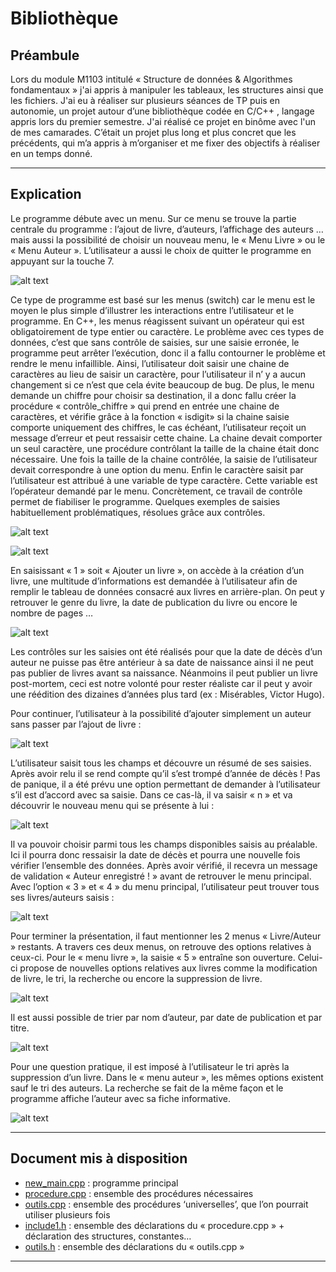 # Bibliothèque

## Préambule 

  Lors du module M1103 intitulé « Structure de données & Algorithmes fondamentaux » j'ai appris à manipuler les tableaux, les structures ainsi que les fichiers. J'ai eu à réaliser sur plusieurs séances de TP puis en autonomie, un projet autour d’une bibliothèque codée en C/C++ , langage appris lors du premier semestre. J'ai réalisé ce projet en binôme avec l'un de mes camarades. C’était un projet plus long et plus concret que les précédents, qui m’a appris à m’organiser et me fixer des objectifs à réaliser en un temps donné. 

***
## Explication

  Le programme débute avec un menu. Sur ce menu se trouve la partie centrale du programme : l’ajout de livre, d’auteurs, l’affichage des auteurs … mais aussi la possibilité de choisir un nouveau menu, le « Menu Livre » ou le « Menu Auteur ». L’utilisateur a aussi le choix de quitter le programme en appuyant sur la touche 7.

![alt text](https://github.com/manon-deleest/blibliotheque-/blob/master/image/screen1.png)


Ce type de programme est basé sur les menus (switch) car le menu est le moyen le plus simple d’illustrer les interactions entre l’utilisateur et le programme. En C++, les menus réagissent suivant un opérateur qui est obligatoirement de type entier ou caractère. Le problème avec ces types de données, c’est que sans contrôle de saisies, sur une saisie erronée, le programme peut arrêter l’exécution, donc il a fallu contourner le problème et rendre le menu infaillible. 
Ainsi, l’utilisateur doit saisir une chaine de caractères au lieu de saisir un caractère, pour l’utilisateur il n’ y a aucun changement si ce n’est que cela évite beaucoup de bug. 
De plus, le menu demande un chiffre pour choisir sa destination, il a donc fallu créer la procédure « contrôle_chiffre » qui prend en entrée une chaine de caractères, et vérifie grâce à la fonction « isdigit» si la chaine saisie comporte uniquement des chiffres, le cas échéant, l’utilisateur reçoit un message d’erreur et peut ressaisir cette chaine.
La chaine devait comporter un seul caractère, une procédure contrôlant la taille de la chaine était donc nécessaire. Une fois la taille de la chaine contrôlée, la saisie de l’utilisateur devait correspondre à une option du menu. 
Enfin le caractère saisit par l’utilisateur est attribué à une variable de type caractère. Cette variable est l’opérateur demandé par le menu. 
Concrètement, ce travail de contrôle permet de fiabiliser le programme.
Quelques exemples de saisies habituellement problématiques, résolues grâce aux contrôles.

![alt text](https://github.com/manon-deleest/blibliotheque-/blob/master/image/screen2.png)

![alt text](https://github.com/manon-deleest/blibliotheque-/blob/master/image/screen3.png)

En saisissant « 1 » soit « Ajouter un livre », on accède à la création d’un livre, une multitude d’informations est demandée à l’utilisateur afin de remplir le tableau de données consacré aux livres en arrière-plan. On peut y retrouver le genre du livre, la date de publication du livre ou encore le nombre de pages …

![alt text](https://github.com/manon-deleest/blibliotheque-/blob/master/image/screen4.png)

Les contrôles sur les saisies ont été réalisés pour que la date de décès d’un auteur ne puisse pas être antérieur à sa date de naissance ainsi il ne peut pas publier de livres avant sa naissance. Néanmoins il peut publier un livre post-mortem, ceci est notre volonté pour rester réaliste car il peut y avoir une réédition des dizaines d’années plus tard (ex : Misérables, Victor Hugo).

Pour continuer, l’utilisateur à la possibilité d’ajouter simplement un auteur sans passer par l’ajout de livre :

![alt text](https://github.com/manon-deleest/blibliotheque-/blob/master/image/screen5.png)

L’utilisateur saisit tous les champs et découvre un résumé de ses saisies. Après avoir relu il se rend compte qu’il s’est trompé d’année de décès ! Pas de panique, il a été prévu une option permettant de demander à l’utilisateur s’il est d’accord avec sa saisie. Dans ce cas-là, il va saisir « n » et va découvrir le nouveau menu qui se présente à lui :

![alt text](https://github.com/manon-deleest/blibliotheque-/blob/master/image/screen6.png)

Il va pouvoir choisir parmi tous les champs disponibles saisis au préalable. Ici il pourra donc ressaisir la date de décès et pourra une nouvelle fois vérifier l’ensemble des données. Après avoir vérifié, il recevra un message de validation « Auteur enregistré ! » avant de retrouver le menu principal. Avec l’option « 3 »  et « 4 » du menu principal, l’utilisateur peut trouver tous ses livres/auteurs saisis : 

![alt text](https://github.com/manon-deleest/blibliotheque-/blob/master/image/screen7.png)

Pour terminer la présentation, il faut mentionner les 2 menus « Livre/Auteur » restants. A travers ces deux menus, on retrouve des options relatives à ceux-ci. Pour le « menu livre », la saisie « 5 » entraîne son ouverture. Celui-ci propose de nouvelles options relatives aux livres comme la modification de livre, le tri, la recherche ou encore la suppression de livre. 

![alt text](https://github.com/manon-deleest/blibliotheque-/blob/master/image/screen8.png)


Il est aussi possible de trier par nom d’auteur, par date de publication et par titre.

![alt text](https://github.com/manon-deleest/blibliotheque-/blob/master/image/screen10.png)

Pour une question pratique, il est imposé à l’utilisateur le tri après la suppression d’un livre. Dans le « menu auteur », les mêmes options existent sauf le tri des auteurs. La recherche se fait de la même façon et le programme affiche l’auteur avec sa fiche informative.

![alt text](https://github.com/manon-deleest/blibliotheque-/blob/master/image/screen11.png)


***
## Document mis à disposition

-	[new_main.cpp](https://github.com/manon-deleest/blibliotheque-/blob/master/new_main.cpp) : programme principal
-	[procedure.cpp](https://github.com/manon-deleest/blibliotheque-/blob/master/procedure.cpp) : ensemble des procédures nécessaires
-	[outils.cpp](https://github.com/manon-deleest/blibliotheque-/blob/master/outils.cpp) : ensemble des procédures ‘universelles’, que l’on pourrait utiliser plusieurs fois
-	[include1.h](https://github.com/manon-deleest/blibliotheque-/blob/master/include1.h) : ensemble des déclarations du « procedure.cpp » + déclaration des structures, constantes…
-	[outils.h](https://github.com/manon-deleest/blibliotheque-/blob/master/outils.h) : ensemble des déclarations du « outils.cpp »

***







